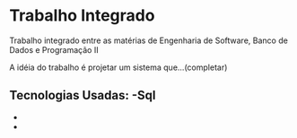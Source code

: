 # Trabalho Integrado
Trabalho integrado entre as matérias de Engenharia de Software, Banco de Dados e Programação II

A idéia do trabalho é projetar um sistema que...(completar)

Tecnologias Usadas:
-Sql
-
-
-

